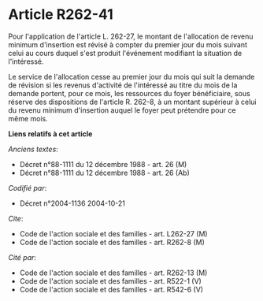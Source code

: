 # Article R262-41

Pour l'application de l'article L. 262-27, le montant de l'allocation de revenu minimum d'insertion est révisé à compter du
premier jour du mois suivant celui au cours duquel s'est produit l'événement modifiant la situation de l'intéressé.

Le service de l'allocation cesse au premier jour du mois qui suit la demande de révision si les revenus d'activité de
l'intéressé au titre du mois de la demande portent, pour ce mois, les ressources du foyer bénéficiaire, sous réserve des
dispositions de l'article R. 262-8, à un montant supérieur à celui du revenu minimum d'insertion auquel le foyer peut
prétendre pour ce même mois.

**Liens relatifs à cet article**

_Anciens textes_:

  - Décret n°88-1111 du 12 décembre 1988 - art. 26 (M)
  - Décret n°88-1111 du 12 décembre 1988 - art. 26 (Ab)

_Codifié par_:

  - Décret n°2004-1136 2004-10-21

_Cite_:

  - Code de l'action sociale et des familles - art. L262-27 (M)
  - Code de l'action sociale et des familles - art. R262-8 (M)

_Cité par_:

  - Code de l'action sociale et des familles - art. R262-13 (M)
  - Code de l'action sociale et des familles - art. R522-1 (V)
  - Code de l'action sociale et des familles - art. R542-6 (V)
